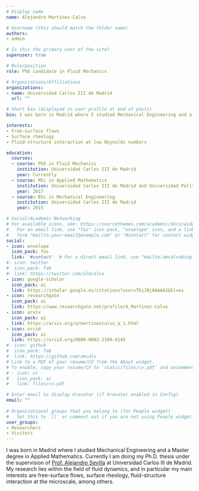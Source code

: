 ```yaml
---
# Display name
name: Alejandro Martínez-Calvo

# Username (this should match the folder name)
authors:
- admin

# Is this the primary user of the site?
superuser: true

# Role/position
role: PhD candidate in Fluid Mechanics

# Organizations/Affiliations
organizations:
- name: Universidad Carlos III de Madrid
  url: ""

# Short bio (displayed in user profile at end of posts)
bio: I was born in Madrid where I studied Mechanical Engineering and a Master degree in Applied Mathematics. Currently I am doing my Ph.D. thesis under the supervision of Prof. Alejandro Sevilla at Universidad Carlos III de Madrid. My research lies within the field of fluid dynamics, and in particular my main interests are free-surface flows, surface rheology, fluid-structure interaction at the microscale, among others.

interests:
- Free-surface flows
- Surface rheology
- Fluid-structure interaction at low Reynolds numbers 

education:
  courses:
  - course: PhD in Fluid Mechanics
    institution: Universidad Carlos III de Madrid
    year: Currently
  - course: MSc in Applied Mathematics
    institution: Universidad Carlos III de Madrid and Universidad Politécnica de Madrid
    year: 2017
  - course: BSc in Mechanical Engineering
    institution: Universidad Carlos III de Madrid
    year: 2015

# Social/Academic Networking
# For available icons, see: https://sourcethemes.com/academic/docs/widgets/#icons
#   For an email link, use "fas" icon pack, "envelope" icon, and a link in the
#   form "mailto:your-email@example.com" or "#contact" for contact widget.
social:
- icon: envelope
  icon_pack: fas
  link: '#contact'  # For a direct email link, use "mailto:amcalvo@ing.uc3m.es"
#- icon: twitter
#  icon_pack: fab
#  link: https://twitter.com/almcalvo
- icon: google-scholar
  icon_pack: ai
  link: https://scholar.google.es/citations?user=ThiJBj8AAAAJ&hl=es
- icon: researchgate
  icon_pack: ai
  link: https://www.researchgate.net/profile/A_Martinez-Calvo
- icon: arxiv
  icon_pack: ai
  link: https://arxiv.org/a/martinezcalvo_a_1.html
- icon: orcid
  icon_pack: ai
  link: https://orcid.org/0000-0002-2109-8145
#- icon: github
#  icon_pack: fab
#  link: https://github.com/amcalv
# Link to a PDF of your resume/CV from the About widget.
# To enable, copy your resume/CV to `static/files/cv.pdf` and uncomment the lines below.  
# - icon: cv
#   icon_pack: ai
#   link: files/cv.pdf

# Enter email to display Gravatar (if Gravatar enabled in Config)
email: ""
  
# Organizational groups that you belong to (for People widget)
#   Set this to `[]` or comment out if you are not using People widget.  
user_groups:
- Researchers
- Visitors
---
```


I was born in Madrid where I studied Mechanical Engineering and a Master degree in Applied Mathematics. Currently I am doing my Ph.D. thesis under the supervision of <a href="http://fluidosuc3m.es/people/asevilla/">Prof. Alejandro Sevilla</a> at Universidad Carlos III de Madrid. My research lies within the field of fluid dynamics, and in particular my main interests are free-surface flows, surface rheology, fluid-structure interaction at the microscale, among others.
